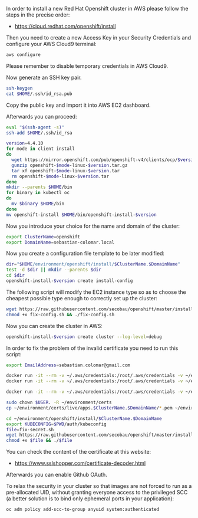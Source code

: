 In order to install a new Red Hat Openshift cluster in AWS please follow the steps in the precise order:
* https://cloud.redhat.com/openshift/install

Then you need to create a new Access Key in your Security Credentials and configure your AWS Cloud9 terminal:
```bash
aws configure


```
Please remember to disable temporary credentials in AWS Cloud9.

Now generate an SSH key pair.
```bash
ssh-keygen
cat $HOME/.ssh/id_rsa.pub


```

Copy the public key and import it into AWS EC2 dashboard.

Afterwards you can proceed:
```bash
eval "$(ssh-agent -s)"
ssh-add $HOME/.ssh/id_rsa

version=4.4.10
for mode in client install
do
  wget https://mirror.openshift.com/pub/openshift-v4/clients/ocp/$version/openshift-$mode-linux-$version.tar.gz
  gunzip openshift-$mode-linux-$version.tar.gz
  tar xf openshift-$mode-linux-$version.tar
  rm openshift-$mode-linux-$version.tar
done
mkdir --parents $HOME/bin
for binary in kubectl oc
do
  mv $binary $HOME/bin
done
mv openshift-install $HOME/bin/openshift-install-$version


```
Now you introduce your choice for the name and domain of the cluster:
```bash
export ClusterName=openshift
export DomainName=sebastian-colomar.local


```
Now you create a configuration file template to be later modified:
```bash
dir="$HOME/environment/openshift/install/$ClusterName.$DomainName"
test -d $dir || mkdir --parents $dir
cd $dir
openshift-install-$version create install-config


```
The following script will modify the EC2 instance type so as to choose the cheapest possible type enough to correctly set up the cluster:
```bash
wget https://raw.githubusercontent.com/secobau/openshift/master/install/fix-config.sh
chmod +x fix-config.sh && ./fix-config.sh


```
Now you can create the cluster in AWS:
```BASH
openshift-install-$version create cluster --log-level=debug


```

In order to fix the problem of the invalid certificate you need to run this script:
```bash
export EmailAddress=sebastian.colomar@gmail.com

docker run -it --rm -v ~/.aws/credentials:/root/.aws/credentials -v ~/environment/certs:/etc/letsencrypt certbot/dns-route53 certonly -n --dns-route53 --agree-tos --email $EmailAddress -d *.apps.$ClusterName.$DomainName
docker run -it --rm -v ~/.aws/credentials:/root/.aws/credentials -v ~/environment/certs:/etc/letsencrypt certbot/dns-route53 certonly -n --dns-route53 --agree-tos --email $EmailAddress -d *.$ClusterName.$DomainName

docker run -it --rm -v ~/.aws/credentials:/root/.aws/credentials -v ~/environment/certs:/etc/letsencrypt certbot/dns-route53 certificates

sudo chown $USER. -R ~/environment/certs
cp ~/environment/certs/live/apps.$ClusterName.$DomainName/*.pem ~/environment/openshift/install/$ClusterName.$DomainName/tls/

cd ~/environment/openshift/install/$ClusterName.$DomainName
export KUBECONFIG=$PWD/auth/kubeconfig
file=fix-secret.sh
wget https://raw.githubusercontent.com/secobau/openshift/master/install/$file
chmod +x $file && ./$file


```
You can check the content of the certificate at this website:
* https://www.sslshopper.com/certificate-decoder.html

Afterwards you can enable Github OAuth.

To relax the security in your cluster so that images are not forced to run as a pre-allocated UID, without granting everyone access to the privileged SCC (a better solution is to bind only ephemeral ports in your application):
```bash
oc adm policy add-scc-to-group anyuid system:authenticated


```
